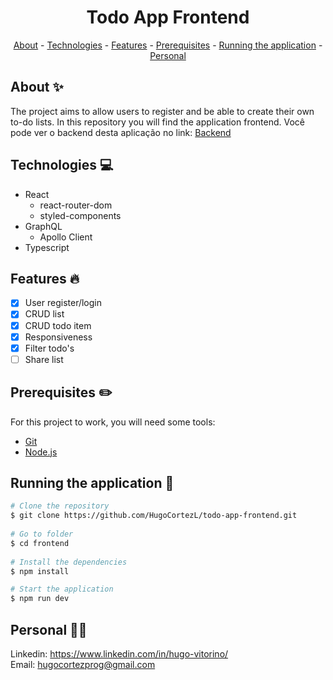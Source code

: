 <h1 align="center"> Todo App Frontend</h1>

<nav align="center">
    <a href="#about">About</a>
    - <a href="#technologies">Technologies</a>
    - <a href="#Features">Features</a>
    - <a href="#pre">Prerequisites</a>
    - <a href="#running">Running the application</a>
    - <a href="#personal">Personal</a>
</nav>
 
<h2 id="about">About ✨</h2>
 
The project aims to allow users to register and be able to create their own to-do lists. In this repository you will find the application frontend. Você pode ver o backend desta aplicação no link: [Backend](https://github.com/HugoCortezL/todo-app-backend)
 
<h2 id="technologies">Technologies 💻</h2>
 
- React
    - react-router-dom
    - styled-components
- GraphQL
    - Apollo Client
- Typescript
 
<h2 id="Features">Features 🔥</h2>

* [X] User register/login
* [X] CRUD list
* [X] CRUD todo item
* [X] Responsiveness
* [X] Filter todo's
* [ ] Share list

<h2 id="pre">Prerequisites ✏️</h2>
 
For this project to work, you will need some tools:

* [Git](https://git-scm.com/downloads)
* [Node.js](https://nodejs.org/en/download/)
 
<h2 id="running">Running the application 🎲</h2>

 
```bash
# Clone the repository
$ git clone https://github.com/HugoCortezL/todo-app-frontend.git
 
# Go to folder
$ cd frontend
 
# Install the dependencies
$ npm install

# Start the application
$ npm run dev
```
 
<h2 id="personal">Personal 🙋‍♂️</h2>
 
Linkedin: https://www.linkedin.com/in/hugo-vitorino/
</br>
Email: hugocortezprog@gmail.com